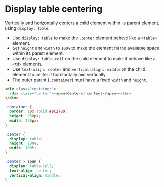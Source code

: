 # Display table centering

Vertically and horizontally centers a child element within its parent element, using `display: table`.

* Use `display: table` to make the `.center` element behave like a `<table>` element.
* Set `height` and `width` to `100%` to make the element fill the available space within its parent element.
* Use `display: table-cell` on the child element to make it behave like a `<td>` elements.
* Use `text-align: center` and `vertical-align: middle` on the child element to center it horizontally and vertically.
* The outer parent (`.container`) must have a fixed `width` and `height`.

```html
<div class="container">
  <div class="center"><span>Centered content</span></div>
</div>
```

```css
.container {
  border: 1px solid #9C27B0;
  height: 250px;
  width: 250px;
}

.center {
  display: table;
  height: 100%;
  width: 100%;
}

.center > span {
  display: table-cell;
  text-align: center;
  vertical-align: middle;
}
```
